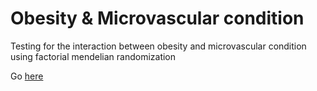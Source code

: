 # Obesity & Microvascular condition

Testing for the interaction between obesity and microvascular condition using factorial mendelian randomization

Go [here](https://danielcoral.github.io/fmr_obesity/nb/fmr_nb.nb.html) 
